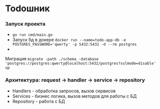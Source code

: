 # Todoшник

### Запуск проекта

* ```go run cmd/main.go```
* Запуск бд в докере ```docker run --name=todo-app-db -e POSTGRES_PASSWORD='qwerty' -p 5432:5432 -d --rm postgres```
*
Миграция ```migrate -path ./schema -database 'postgres://postgres:qwerty@localhost:5432/postgres?sslmode=disable' up```

### Архитектура: request -> handler -> service -> repository

* Handlers - обработка запросов, вызов сервисов
* Services - бизнес логика, вызов методов для работы с БД
* Repository - работа с БД


